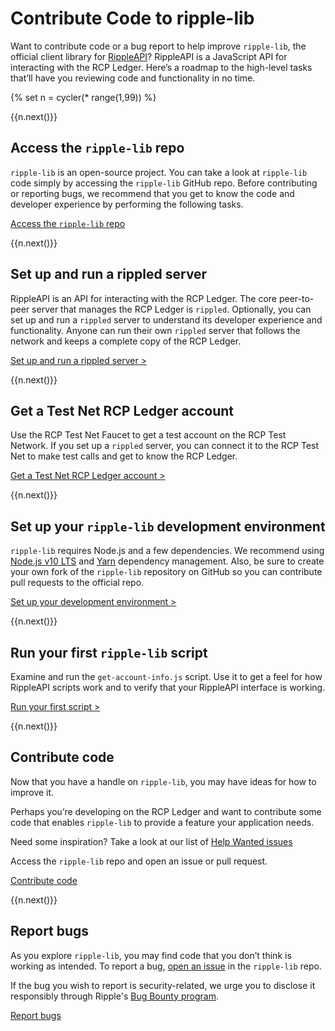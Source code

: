# Contribute Code to ripple-lib

Want to contribute code or a bug report to help improve `ripple-lib`, the official client library for [RippleAPI](rippleapi-reference.html)? RippleAPI is a JavaScript API for interacting with the RCP Ledger. Here’s a roadmap to the high-level tasks that’ll have you reviewing code and functionality in no time.


<!-- USE_CASE_STEPS_START -->
{% set n = cycler(* range(1,99)) %}

<span class="use-case-step-num">{{n.next()}}</span>
## Access the `ripple-lib` repo

`ripple-lib` is an open-source project. You can take a look at `ripple-lib` code simply by accessing the `ripple-lib` GitHub repo. Before contributing or reporting bugs, we recommend that you get to know the code and developer experience by performing the following tasks.

<span class="use-case-external-link btn btn-outline-secondary external-link">[Access the `ripple-lib` repo](https://github.com/ripple/ripple-lib)</span>

<span class="use-case-step-num">{{n.next()}}</span>
## Set up and run a rippled server

RippleAPI is an API for interacting with the RCP Ledger. The core peer-to-peer server that manages the RCP Ledger is `rippled`. Optionally, you can set up and run a `rippled` server to understand its developer experience and functionality. Anyone can run their own `rippled` server that follows the network and keeps a complete copy of the RCP Ledger.

[Set up and run a rippled server >](manage-the-rippled-server.html)

<span class="use-case-step-num">{{n.next()}}</span>
## Get a Test Net RCP Ledger account

Use the RCP Test Net Faucet to get a test account on the RCP Test Network. If you set up a `rippled` server, you can connect it to the RCP Test Net to make test calls and get to know the RCP Ledger.

[Get a Test Net RCP Ledger account >](xrp-test-net-faucet.html)

<span class="use-case-step-num">{{n.next()}}</span>
## Set up your `ripple-lib` development environment

`ripple-lib` requires Node.js and a few dependencies. We recommend using [Node.js v10 LTS](https://nodejs.org/en/) and [Yarn](https://yarnpkg.com/en/) dependency management. Also, be sure to create your own fork of the `ripple-lib` repository on GitHub so you can contribute pull requests to the official repo.

[Set up your development environment >](get-started-with-rippleapi-for-javascript.html#environment-setup)

<span class="use-case-step-num">{{n.next()}}</span>
## Run your first `ripple-lib` script

Examine and run the `get-account-info.js` script. Use it to get a feel for how RippleAPI scripts work and to verify that your RippleAPI interface is working.

[Run your first script >](get-started-with-rippleapi-for-javascript.html#first-rippleapi-script)

<span class="use-case-step-num">{{n.next()}}</span>
## Contribute code

Now that you have a handle on `ripple-lib`, you may have ideas for how to improve it.

Perhaps you’re developing on the RCP Ledger and want to contribute some code that enables `ripple-lib` to provide a feature your application needs.

Need some inspiration? Take a look at our list of [Help Wanted issues](https://github.com/ripple/ripple-lib/issues?utf8=%E2%9C%93&q=label%3A%22help+wanted%22)

Access the `ripple-lib` repo and open an issue or pull request.

<span class="use-case-external-link btn btn-outline-secondary external-link">[Contribute code](https://github.com/ripple/ripple-lib/pulls)</span>

<span class="use-case-step-num">{{n.next()}}</span>
## Report bugs

As you explore `ripple-lib`, you may find code that you don’t think is working as intended. To report a bug, [open an issue](https://github.com/ripple/ripple-lib/issues) in the `ripple-lib` repo.

If the bug you wish to report is security-related, we urge you to disclose it responsibly through Ripple's [Bug Bounty program](https://ripple.com/bug-bounty/).

<span class="use-case-external-link btn btn-outline-secondary external-link">[Report bugs](https://github.com/ripple/ripple-lib/issues)</span>